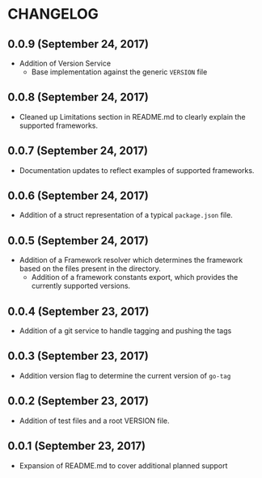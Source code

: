 # CHANGELOG

## 0.0.9 (September 24, 2017)

- Addition of Version Service
  - Base implementation against the generic `VERSION` file

## 0.0.8 (September 24, 2017)

- Cleaned up Limitations section in README.md to clearly explain the supported frameworks.

## 0.0.7 (September 24, 2017)

- Documentation updates to reflect examples of supported frameworks.

## 0.0.6 (September 24, 2017)

- Addition of a struct representation of a typical `package.json` file.

## 0.0.5 (September 24, 2017)

- Addition of a Framework resolver which determines the framework based on the files present in the directory.
  - Addition of a framework constants export, which provides the currently supported versions.

## 0.0.4 (September 23, 2017)

- Addition of a git service to handle tagging and pushing the tags

## 0.0.3 (September 23, 2017)

- Addition version flag to determine the current version of `go-tag`

## 0.0.2 (September 23, 2017)

- Addition of test files and a root VERSION file.

## 0.0.1 (September 23, 2017)

- Expansion of README.md to cover additional planned support
